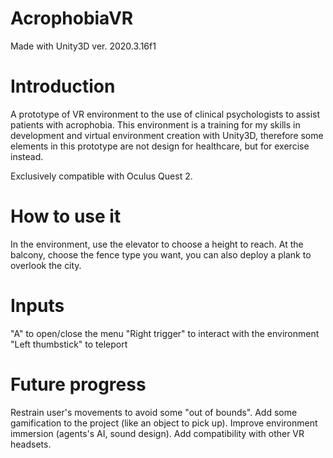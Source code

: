 # AcrophobiaVR
Made with Unity3D ver. 2020.3.16f1

# Introduction

A prototype of VR environment to the use of clinical psychologists to assist patients with acrophobia.
This environment is a training for my skills in development and virtual environment creation with Unity3D, therefore
some elements in this prototype are not design for healthcare, but for exercise instead.

Exclusively compatible with Oculus Quest 2.

# How to use it

In the environment, use the elevator to choose a height to reach.
At the balcony, choose the fence type you want, you can also deploy a plank to overlook the city.

# Inputs

"A" to open/close the menu
"Right trigger" to interact with the environment
"Left thumbstick" to teleport

# Future progress

Restrain user's movements to avoid some "out of bounds".
Add some gamification to the project (like an object to pick up).
Improve environment immersion (agents's AI, sound design).
Add compatibility with other VR headsets.
